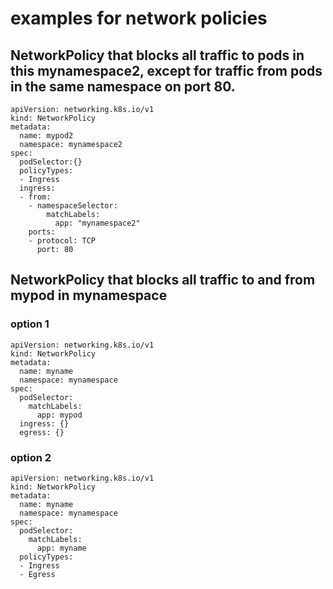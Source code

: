 # examples  for network policies
## NetworkPolicy that blocks all traffic to pods in this mynamespace2, except for traffic from pods in the same namespace on port 80.
```
apiVersion: networking.k8s.io/v1
kind: NetworkPolicy
metadata:
  name: mypod2
  namespace: mynamespace2
spec:
  podSelector:{}
  policyTypes:
  - Ingress
  ingress:
  - from:
    - namespaceSelector:
        matchLabels:
          app: "mynamespace2"
    ports:
    - protocol: TCP
      port: 80 
```

## NetworkPolicy that blocks all traffic to and from mypod in mynamespace 
### option 1
```
apiVersion: networking.k8s.io/v1
kind: NetworkPolicy
metadata:
  name: myname
  namespace: mynamespace
spec:
  podSelector:
    matchLabels:
      app: mypod
  ingress: {}
  egress: {}
```

### option 2
```
apiVersion: networking.k8s.io/v1
kind: NetworkPolicy
metadata:
  name: myname
  namespace: mynamespace
spec:
  podSelector:
    matchLabels:
      app: myname
  policyTypes:
  - Ingress
  - Egress
 
```
